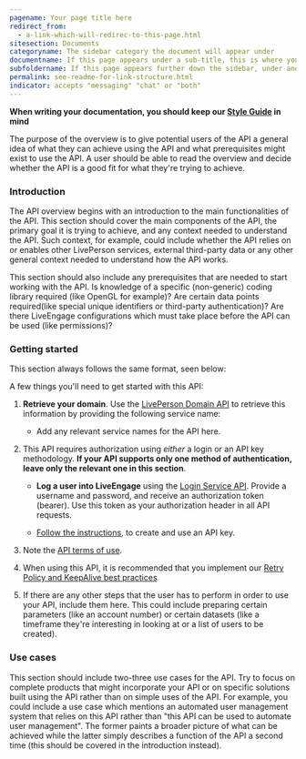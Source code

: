 ```yaml
---
pagename: Your page title here
redirect_from:
  - a-link-which-will-redirec-to-this-page.html
sitesection: Documents
categoryname: The sidebar category the document will appear under
documentname: If this page appears under a sub-title, this is where you put that sub-title
subfoldername: If this page appears further down the sidebar, under another sub-title, this is where you put that sub-title
permalink: see-readme-for-link-structure.html
indicator: accepts "messaging" "chat" or "both"
---
```


**When writing your documentation, you should keep our [Style Guide](https://docs.google.com/document/d/1X5zDTx3-weS5aEvLOEhSNa1ZtA3R5IdqiFfbPsUggTs/edit?usp=sharing) in mind**

The purpose of the overview is to give potential users of the API a general idea of what they can achieve using the API and what prerequisites might exist to use the API. A user should be able to read the overview and decide whether the API is a good fit for what they're trying to achieve.

### Introduction

The API overview begins with an introduction to the main functionalities of the API. This section should cover the main components of the API, the primary goal it is trying to achieve, and any context needed to understand the API. Such context, for example, could include whether the API relies on or enables other LivePerson services, external third-party data or any other general context needed to understand how the API works.

This section should also include any prerequisites that are needed to start working with the API. Is knowledge of a specific (non-generic) coding library required (like OpenGL for example)? Are certain data points required(like special unique identifiers or third-party authentication)? Are there LiveEngage configurations which must take place before the API can be used (like permissions)?

### Getting started

This section always follows the same format, seen below:

A few things you'll need to get started with this API:

1. **Retrieve your domain**. Use the [LivePerson Domain API](agent-domain-domain-api.html) to retrieve this information by providing the following service name:

	* Add any relevant service names for the API here.

2. This API requires authorization using _either_ a login or an API key methodology. **If your API supports only one method of authentication, leave only the relevant one in this section**.

	* **Log a user into LiveEngage** using the [Login Service API](login-getting-started.html). Provide a username and password, and receive an authorization token (bearer). Use this token as your authorization header in all API requests.

	* [Follow the instructions](guides-gettingstarted.html), to create and use an API key.

3. Note the [API terms of use](https://www.liveperson.com/policies/terms-of-use).

4. When using this API, it is recommended that you implement our [Retry Policy and KeepAlive best practices](guides-retry-policy.html)

5. If there are any other steps that the user has to perform in order to use your API, include them here. This could include preparing certain parameters (like an account number) or certain datasets (like a timeframe they're interesting in looking at or a list of users to be created).

### Use cases

This section should include two-three use cases for the API. Try to focus on complete products that might incorporate your API or on specific solutions built using the API rather than on simple uses of the API. For example, you could include a use case which mentions an automated user management system that relies on this API rather than "this API can be used to automate user management". The former paints a broader picture of what can be achieved while the latter simply describes a function of the API a second time (this should be covered in the introduction instead).
